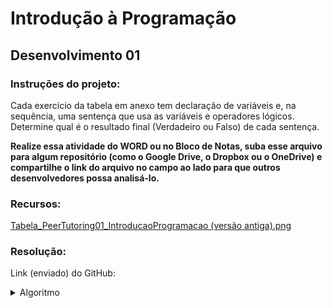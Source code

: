 # Introdução à Programação

## Desenvolvimento 01

### Instruções do projeto:

Cada exercício da tabela em anexo tem declaração de variáveis e, na sequência, uma sentença que usa as variáveis e operadores lógicos. Determine qual é o resultado final (Verdadeiro ou Falso) de cada sentença.

**Realize essa atividade do WORD ou no Bloco de Notas, suba esse arquivo para algum repositório (como o Google Drive, o Dropbox ou o OneDrive) e compartilhe o link do arquivo no campo ao lado para que outros desenvolvedores possa analisá-lo.**

### Recursos:

[Tabela_PeerTutoring01_IntroducaoProgramacao (versão antiga).png](https://drive.google.com/file/d/1ofX12tcybP_Y80UJKXKqvMGmWFvfRcgp/view)

### Resolução:

Link (enviado) do GitHub:

<details>
<summary>Algoritmo</summary>
<code language="python">
|   | Variáveis        | Sentença                               | Resultado  |
| - | -------------    | -------------                          | ---------- |
| 1 | nota = 10        | nota <= 10                             | True       |
| 2 | nota = 6         | (nota <= 6) and (faltas <= 3)          | False      |
|   | faltas = 4       |                                        |            |
| 3 | convidados = 3   | (convidados > 4) or (fumante == True)  | False      |
|   | fumantes = False |                                        |            |
| 4 | dia = "qua"      | (dia == "sab") or (dia == dom")        | False      |
| 5 | feriado = True   | not(feriado == false          )        | True       |
| 6 | dia = "ter"      | (dia == "seg") or !(feriado == False)  | False      |
|   | feriado = False  |                                        |            |
</code>
</details>

